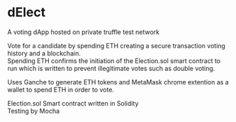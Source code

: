 # dElect
A voting dApp hosted on private truffle test network

Vote for a candidate by spending ETH creating a secure transaction voting history and a blockchain.
<br>
Spending ETH confirms the initiation of the Election.sol smart contract to run which is written to prevent illegitimate votes such as double voting.

Uses Ganche to generate ETH tokens and MetaMask chrome extention as a wallet to spend ETH in order to vote.

Election.sol Smart contract written in Solidity
<br>
Testing by Mocha
